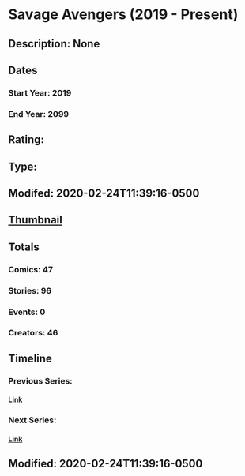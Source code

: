 # Savage Avengers (2019 - Present)
## Description: None
## Dates
### Start Year: 2019
### End Year: 2099
## Rating: 
## Type: 
## Modifed: 2020-02-24T11:39:16-0500
## [Thumbnail](http://i.annihil.us/u/prod/marvel/i/mg/9/90/5cc372e85c62d.jpg)
## Totals
### Comics: 47
### Stories: 96
### Events: 0
### Creators: 46
## Timeline
### Previous Series: 
#### [Link]()
### Next Series: 
#### [Link]()
## Modified: 2020-02-24T11:39:16-0500